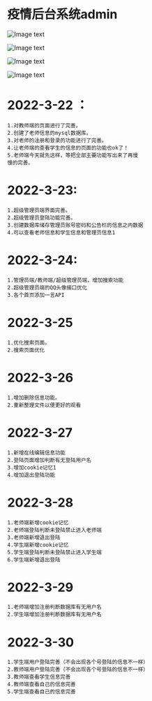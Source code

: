 
# 疫情后台系统admin
![Image text](https://i.bmp.ovh/imgs/2022/03/30/991f89792122879b.png)

![Image text](https://i.bmp.ovh/imgs/2022/03/30/89ea701d16fecd4a.png)

![Image text](https://i.bmp.ovh/imgs/2022/03/30/ab2509f72f99ce44.png)

![Image text](https://i.bmp.ovh/imgs/2022/03/30/c9d90b30e558f857.png)


#    2022-3-22 ：
    1.对教师端的页面进行了完善。
    2.创建了老师信息的mysql数据库。
    3.对老师的注册和登录的功能进行了完善。
    4.让老师端的查看学生的信息的页面的功能也ok了！
    5.老师端今天就先这样，等把全部主要功能写出来了再慢
    慢的完善。

#   2022-3-23:
    1.超级管理员端界面完善。
    2.超级管理员登陆功能完善。
    3.创建数据库储存管理员账号密码和公告栏的信息之内数据
    4.可以查看老师信息和学生信息和管理员信息1

# 2022-3-24:
    1.管理员端/教师端/超级管理员端，增加搜索功能
    2.超级管理员端的QQ头像接口优化
    3.各个首页添加一言API

# 2022-3-25
    1.优化搜索页面。
    2.搜索页面优化
# 2022-3-26
    1.增加删除信息功能。
    2.重新整理文件以便更好的观看
# 2022-3-27
    1.新增在线编辑信息功能
    2.登陆页面增加判断有无登陆用户名
    3.增加cookie记忆1
    4.增加退出登陆功能
#  2022-3-28
    1.老师端新增cookie记忆
    2.老师端登陆判断未登陆禁止进入老师端
    3.老师端新增退出登陆
    4.学生端新增cookie记忆
    5.学生端登陆判断未登陆禁止进入学生端
    6.学生端新增退出登陆
#  2022-3-29
    1.老师端增加注册判断数据库有无用户名
    2.学生端增加注册判断数据库有无用户名
# 2022-3-30
    1.学生端用户登陆完善（不会出现各个号登陆的信息不一样）
    2.教师端用户登陆完善（不会出现各个号登陆的信息不一样）
    3.教师端查看学生信息完善
    4.教师端查看自己的信息完善
    5.学生端查看自己的信息完善
